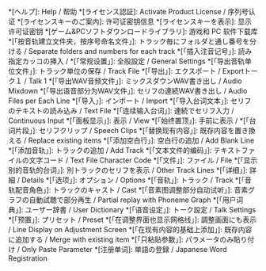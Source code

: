 *[ヘルプ]: Help / 帮助
*[ライセンス認証]: Activate Product License / 序列号认证
*[ライセンスキーのご案内]: 许可证密钥信息
*[ライセンスキーを表示]: 显示许可证密钥
*[ゲーム&PCソフトダウンロードライブラリ]: 游戏和 PC 软件下载库
*[「按音轨建立文件夹，按序号命名文件」]: トラック毎にフォルダと通し番号を分ける / Separate folders and numbers for each track
*[「插入注音记号」]: 読み指定カッコの挿入 /
*[「常规设置」]: 全般設定 / General Settings
*[「导出音轨单位文件」]: トラック単位の保存 / Track File
*[「导出」]: エクスポート / Exportトーク１ / Talk 1
*[「导出WAV音频文件」]: ミックスダウンWAV書き出し / Audio Mixdown
*[「导出语音部分为WAV文件」]: セリフの連続WAV書き出し / Audio Files per Each Line
*[「导入」]: インポート / Import
*[「导入台词文本」]: セリフのテキストの読み込み / Text File
*[「连续输入台词」]: 連続でセリフ入力 / Continuous Input
*[「面板显示」]: 表示 / View
*[「始终置顶」]: 手前に表示 /
*[「台词片段」]: セリフクリップ / Speech Clips
*[「替换现有内容」]: 既存内容を置き換える / Replace existing items
*[「添加空白行」]: 空白行の追加 / Add Blank Line
*[「添加音轨」]: トラックの追加 / Add Track
*[「文本文件的编码」]: テキストファイルの文字コード / Text File Character Code
*[「文件」]: ファイル / File
*[「显示别的音轨的台词」]: 別トラックのセリフを表示 / Other Track Lines
*[「详细」]: 詳細 / Details
*[「选项」]: オプション / Options
*[「音轨」]: トラック / Track
*[「音轨配音角色」]: トラックのキャスト / Cast
*[「音素图调整部分自动试听」]: 音素グラフの自動試聴で部分再生 / Partial replay with Phoneme Graph
*[「用户词典」]: ユーザー辞書 / User Dictionary
*[「语音设定」]: トーク設定 / Talk Settings
*[「预置」]: プリセット / Preset
*[「在调整界面也显示网格线」]: 調整画面にも表示 / Line Display on Adjustment Screen
*[「在现有内容的基础上添加」]: 既存内容に追加する / Merge with existing item
*[「只粘贴参数」]: パラメータのみ貼り付け / Only Paste Parameter
*[注册单词]: 単語の登録 / Japanese Word Registration
